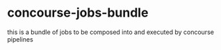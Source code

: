 # concourse-jobs-bundle
this is a bundle of jobs to be composed into and executed by concourse pipelines
